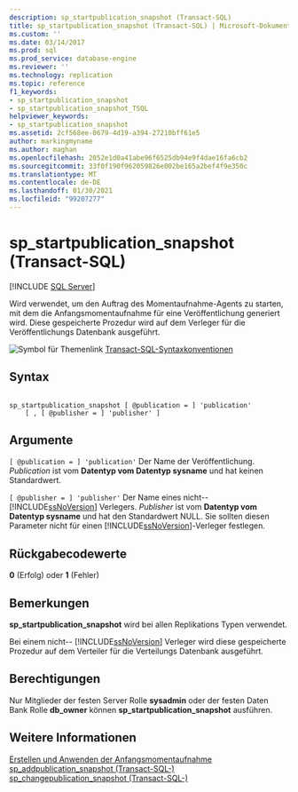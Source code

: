```yaml
---
description: sp_startpublication_snapshot (Transact-SQL)
title: sp_startpublication_snapshot (Transact-SQL) | Microsoft-Dokumentation
ms.custom: ''
ms.date: 03/14/2017
ms.prod: sql
ms.prod_service: database-engine
ms.reviewer: ''
ms.technology: replication
ms.topic: reference
f1_keywords:
- sp_startpublication_snapshot
- sp_startpublication_snapshot_TSQL
helpviewer_keywords:
- sp_startpublication_snapshot
ms.assetid: 2cf568ee-0679-4d19-a394-27210bff61e5
author: markingmyname
ms.author: maghan
ms.openlocfilehash: 2052e1d0a41abe96f6525db94e9f4dae16fa6cb2
ms.sourcegitcommit: 33f0f190f962059826e002be165a2bef4f9e350c
ms.translationtype: MT
ms.contentlocale: de-DE
ms.lasthandoff: 01/30/2021
ms.locfileid: "99207277"
---
```

# <a name="sp_startpublication_snapshot-transact-sql"></a>sp_startpublication_snapshot (Transact-SQL)
[!INCLUDE [SQL Server](../../includes/applies-to-version/sqlserver.md)]

  Wird verwendet, um den Auftrag des Momentaufnahme-Agents zu starten, mit dem die Anfangsmomentaufnahme für eine Veröffentlichung generiert wird. Diese gespeicherte Prozedur wird auf dem Verleger für die Veröffentlichungs Datenbank ausgeführt.  
  
 ![Symbol für Themenlink](../../database-engine/configure-windows/media/topic-link.gif "Symbol für Themenlink") [Transact-SQL-Syntaxkonventionen](../../t-sql/language-elements/transact-sql-syntax-conventions-transact-sql.md)  
  
## <a name="syntax"></a>Syntax  
  
```  
  
sp_startpublication_snapshot [ @publication = ] 'publication'   
    [ , [ @publisher = ] 'publisher' ]  
```  
  
## <a name="arguments"></a>Argumente  
`[ @publication = ] 'publication'` Der Name der Veröffentlichung. *Publication* ist vom **Datentyp vom Datentyp sysname** und hat keinen Standardwert.  
  
`[ @publisher = ] 'publisher'` Der Name eines nicht-- [!INCLUDE[ssNoVersion](../../includes/ssnoversion-md.md)] Verlegers. *Publisher* ist vom **Datentyp vom Datentyp sysname** und hat den Standardwert NULL. Sie sollten diesen Parameter nicht für einen [!INCLUDE[ssNoVersion](../../includes/ssnoversion-md.md)]-Verleger festlegen.  
  
## <a name="return-code-values"></a>Rückgabecodewerte  
 **0** (Erfolg) oder **1** (Fehler)  
  
## <a name="remarks"></a>Bemerkungen  
 **sp_startpublication_snapshot** wird bei allen Replikations Typen verwendet.  
  
 Bei einem nicht-- [!INCLUDE[ssNoVersion](../../includes/ssnoversion-md.md)] Verleger wird diese gespeicherte Prozedur auf dem Verteiler für die Verteilungs Datenbank ausgeführt.  
  
## <a name="permissions"></a>Berechtigungen  
 Nur Mitglieder der festen Server Rolle **sysadmin** oder der festen Daten Bank Rolle **db_owner** können **sp_startpublication_snapshot** ausführen.  
  
## <a name="see-also"></a>Weitere Informationen  
 [Erstellen und Anwenden der Anfangsmomentaufnahme](../../relational-databases/replication/create-and-apply-the-initial-snapshot.md)   
 [sp_addpublication_snapshot &#40;Transact-SQL-&#41;](../../relational-databases/system-stored-procedures/sp-addpublication-snapshot-transact-sql.md)   
 [sp_changepublication_snapshot &#40;Transact-SQL-&#41;](../../relational-databases/system-stored-procedures/sp-changepublication-snapshot-transact-sql.md)  
  
  
